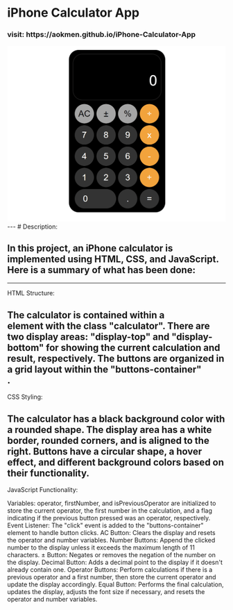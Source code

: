 # iPhone Calculator App

<h3>visit: https://aokmen.github.io/iPhone-Calculator-App </h3>
<img alt="alt_text" src="./cal.gif"/>
---
# Description:

## In this project, an iPhone calculator is implemented using HTML, CSS, and JavaScript. Here is a summary of what has been done:
---
HTML Structure:

The calculator is contained within a <div> element with the class "calculator".
There are two display areas: "display-top" and "display-bottom" for showing the current calculation and result, respectively.
The buttons are organized in a grid layout within the "buttons-container" <div>.
---
CSS Styling:

The calculator has a black background color with a rounded shape.
The display area has a white border, rounded corners, and is aligned to the right.
Buttons have a circular shape, a hover effect, and different background colors based on their functionality.
---
JavaScript Functionality:

Variables: operator, firstNumber, and isPreviousOperator are initialized to store the current operator, the first number in the calculation, and a flag indicating if the previous button pressed was an operator, respectively.
Event Listener: The "click" event is added to the "buttons-container" element to handle button clicks.
AC Button: Clears the display and resets the operator and number variables.
Number Buttons: Append the clicked number to the display unless it exceeds the maximum length of 11 characters.
± Button: Negates or removes the negation of the number on the display.
Decimal Button: Adds a decimal point to the display if it doesn't already contain one.
Operator Buttons: Perform calculations if there is a previous operator and a first number, then store the current operator and update the display accordingly.
Equal Button: Performs the final calculation, updates the display, adjusts the font size if necessary, and resets the operator and number variables.
